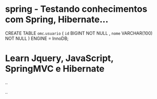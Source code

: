 # spring - Testando conhecimentos com Spring, Hibernate...

CREATE TABLE `omc`.`usuario` ( `id` BIGINT NOT NULL , `nome` VARCHAR(100) NOT NULL ) ENGINE = InnoDB;


# Learn Jquery, JavaScript, SpringMVC e Hibernate


..

..

